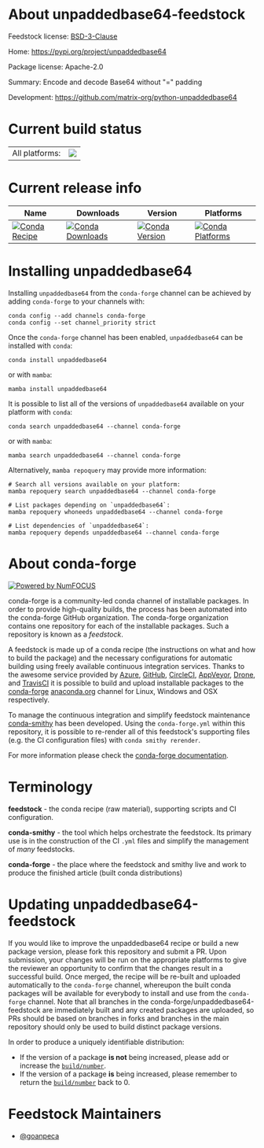 About unpaddedbase64-feedstock
==============================

Feedstock license: [BSD-3-Clause](https://github.com/conda-forge/unpaddedbase64-feedstock/blob/main/LICENSE.txt)

Home: https://pypi.org/project/unpaddedbase64

Package license: Apache-2.0

Summary: Encode and decode Base64 without "=" padding

Development: https://github.com/matrix-org/python-unpaddedbase64

Current build status
====================


<table><tr><td>All platforms:</td>
    <td>
      <a href="https://dev.azure.com/conda-forge/feedstock-builds/_build/latest?definitionId=20778&branchName=main">
        <img src="https://dev.azure.com/conda-forge/feedstock-builds/_apis/build/status/unpaddedbase64-feedstock?branchName=main">
      </a>
    </td>
  </tr>
</table>

Current release info
====================

| Name | Downloads | Version | Platforms |
| --- | --- | --- | --- |
| [![Conda Recipe](https://img.shields.io/badge/recipe-unpaddedbase64-green.svg)](https://anaconda.org/conda-forge/unpaddedbase64) | [![Conda Downloads](https://img.shields.io/conda/dn/conda-forge/unpaddedbase64.svg)](https://anaconda.org/conda-forge/unpaddedbase64) | [![Conda Version](https://img.shields.io/conda/vn/conda-forge/unpaddedbase64.svg)](https://anaconda.org/conda-forge/unpaddedbase64) | [![Conda Platforms](https://img.shields.io/conda/pn/conda-forge/unpaddedbase64.svg)](https://anaconda.org/conda-forge/unpaddedbase64) |

Installing unpaddedbase64
=========================

Installing `unpaddedbase64` from the `conda-forge` channel can be achieved by adding `conda-forge` to your channels with:

```
conda config --add channels conda-forge
conda config --set channel_priority strict
```

Once the `conda-forge` channel has been enabled, `unpaddedbase64` can be installed with `conda`:

```
conda install unpaddedbase64
```

or with `mamba`:

```
mamba install unpaddedbase64
```

It is possible to list all of the versions of `unpaddedbase64` available on your platform with `conda`:

```
conda search unpaddedbase64 --channel conda-forge
```

or with `mamba`:

```
mamba search unpaddedbase64 --channel conda-forge
```

Alternatively, `mamba repoquery` may provide more information:

```
# Search all versions available on your platform:
mamba repoquery search unpaddedbase64 --channel conda-forge

# List packages depending on `unpaddedbase64`:
mamba repoquery whoneeds unpaddedbase64 --channel conda-forge

# List dependencies of `unpaddedbase64`:
mamba repoquery depends unpaddedbase64 --channel conda-forge
```


About conda-forge
=================

[![Powered by
NumFOCUS](https://img.shields.io/badge/powered%20by-NumFOCUS-orange.svg?style=flat&colorA=E1523D&colorB=007D8A)](https://numfocus.org)

conda-forge is a community-led conda channel of installable packages.
In order to provide high-quality builds, the process has been automated into the
conda-forge GitHub organization. The conda-forge organization contains one repository
for each of the installable packages. Such a repository is known as a *feedstock*.

A feedstock is made up of a conda recipe (the instructions on what and how to build
the package) and the necessary configurations for automatic building using freely
available continuous integration services. Thanks to the awesome service provided by
[Azure](https://azure.microsoft.com/en-us/services/devops/), [GitHub](https://github.com/),
[CircleCI](https://circleci.com/), [AppVeyor](https://www.appveyor.com/),
[Drone](https://cloud.drone.io/welcome), and [TravisCI](https://travis-ci.com/)
it is possible to build and upload installable packages to the
[conda-forge](https://anaconda.org/conda-forge) [anaconda.org](https://anaconda.org/)
channel for Linux, Windows and OSX respectively.

To manage the continuous integration and simplify feedstock maintenance
[conda-smithy](https://github.com/conda-forge/conda-smithy) has been developed.
Using the ``conda-forge.yml`` within this repository, it is possible to re-render all of
this feedstock's supporting files (e.g. the CI configuration files) with ``conda smithy rerender``.

For more information please check the [conda-forge documentation](https://conda-forge.org/docs/).

Terminology
===========

**feedstock** - the conda recipe (raw material), supporting scripts and CI configuration.

**conda-smithy** - the tool which helps orchestrate the feedstock.
                   Its primary use is in the construction of the CI ``.yml`` files
                   and simplify the management of *many* feedstocks.

**conda-forge** - the place where the feedstock and smithy live and work to
                  produce the finished article (built conda distributions)


Updating unpaddedbase64-feedstock
=================================

If you would like to improve the unpaddedbase64 recipe or build a new
package version, please fork this repository and submit a PR. Upon submission,
your changes will be run on the appropriate platforms to give the reviewer an
opportunity to confirm that the changes result in a successful build. Once
merged, the recipe will be re-built and uploaded automatically to the
`conda-forge` channel, whereupon the built conda packages will be available for
everybody to install and use from the `conda-forge` channel.
Note that all branches in the conda-forge/unpaddedbase64-feedstock are
immediately built and any created packages are uploaded, so PRs should be based
on branches in forks and branches in the main repository should only be used to
build distinct package versions.

In order to produce a uniquely identifiable distribution:
 * If the version of a package **is not** being increased, please add or increase
   the [``build/number``](https://docs.conda.io/projects/conda-build/en/latest/resources/define-metadata.html#build-number-and-string).
 * If the version of a package **is** being increased, please remember to return
   the [``build/number``](https://docs.conda.io/projects/conda-build/en/latest/resources/define-metadata.html#build-number-and-string)
   back to 0.

Feedstock Maintainers
=====================

* [@goanpeca](https://github.com/goanpeca/)

